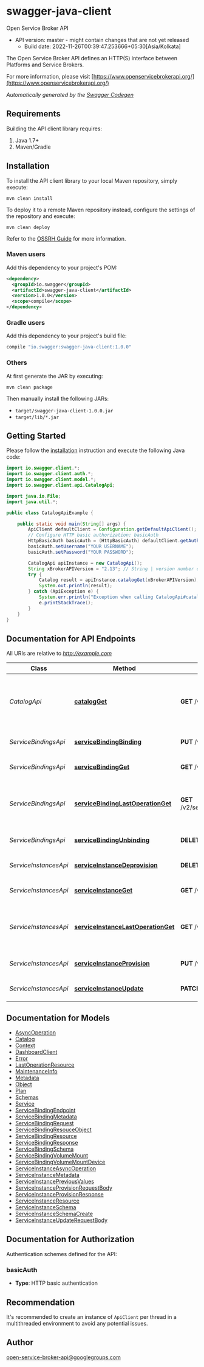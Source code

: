 # swagger-java-client

Open Service Broker API
- API version: master - might contain changes that are not yet released
  - Build date: 2022-11-26T00:39:47.253666+05:30[Asia/Kolkata]

The Open Service Broker API defines an HTTP(S) interface between Platforms and Service Brokers.

  For more information, please visit [https://www.openservicebrokerapi.org/](https://www.openservicebrokerapi.org/)

*Automatically generated by the [Swagger Codegen](https://github.com/swagger-api/swagger-codegen)*


## Requirements

Building the API client library requires:
1. Java 1.7+
2. Maven/Gradle

## Installation

To install the API client library to your local Maven repository, simply execute:

```shell
mvn clean install
```

To deploy it to a remote Maven repository instead, configure the settings of the repository and execute:

```shell
mvn clean deploy
```

Refer to the [OSSRH Guide](http://central.sonatype.org/pages/ossrh-guide.html) for more information.

### Maven users

Add this dependency to your project's POM:

```xml
<dependency>
  <groupId>io.swagger</groupId>
  <artifactId>swagger-java-client</artifactId>
  <version>1.0.0</version>
  <scope>compile</scope>
</dependency>
```

### Gradle users

Add this dependency to your project's build file:

```groovy
compile "io.swagger:swagger-java-client:1.0.0"
```

### Others

At first generate the JAR by executing:

```shell
mvn clean package
```

Then manually install the following JARs:

* `target/swagger-java-client-1.0.0.jar`
* `target/lib/*.jar`

## Getting Started

Please follow the [installation](#installation) instruction and execute the following Java code:

```java
import io.swagger.client.*;
import io.swagger.client.auth.*;
import io.swagger.client.model.*;
import io.swagger.client.api.CatalogApi;

import java.io.File;
import java.util.*;

public class CatalogApiExample {

    public static void main(String[] args) {
        ApiClient defaultClient = Configuration.getDefaultApiClient();
        // Configure HTTP basic authorization: basicAuth
        HttpBasicAuth basicAuth = (HttpBasicAuth) defaultClient.getAuthentication("basicAuth");
        basicAuth.setUsername("YOUR USERNAME");
        basicAuth.setPassword("YOUR PASSWORD");

        CatalogApi apiInstance = new CatalogApi();
        String xBrokerAPIVersion = "2.13"; // String | version number of the Service Broker API that the Platform will use
        try {
            Catalog result = apiInstance.catalogGet(xBrokerAPIVersion);
            System.out.println(result);
        } catch (ApiException e) {
            System.err.println("Exception when calling CatalogApi#catalogGet");
            e.printStackTrace();
        }
    }
}
```

## Documentation for API Endpoints

All URIs are relative to *http://example.com*

Class | Method | HTTP request | Description
------------ | ------------- | ------------- | -------------
*CatalogApi* | [**catalogGet**](docs/CatalogApi.md#catalogGet) | **GET** /v2/catalog | get the catalog of services that the service broker offers
*ServiceBindingsApi* | [**serviceBindingBinding**](docs/ServiceBindingsApi.md#serviceBindingBinding) | **PUT** /v2/service_instances/{instance_id}/service_bindings/{binding_id} | generate a service binding
*ServiceBindingsApi* | [**serviceBindingGet**](docs/ServiceBindingsApi.md#serviceBindingGet) | **GET** /v2/service_instances/{instance_id}/service_bindings/{binding_id} | get a service binding
*ServiceBindingsApi* | [**serviceBindingLastOperationGet**](docs/ServiceBindingsApi.md#serviceBindingLastOperationGet) | **GET** /v2/service_instances/{instance_id}/service_bindings/{binding_id}/last_operation | get the last requested operation state for service binding
*ServiceBindingsApi* | [**serviceBindingUnbinding**](docs/ServiceBindingsApi.md#serviceBindingUnbinding) | **DELETE** /v2/service_instances/{instance_id}/service_bindings/{binding_id} | deprovision a service binding
*ServiceInstancesApi* | [**serviceInstanceDeprovision**](docs/ServiceInstancesApi.md#serviceInstanceDeprovision) | **DELETE** /v2/service_instances/{instance_id} | deprovision a service instance
*ServiceInstancesApi* | [**serviceInstanceGet**](docs/ServiceInstancesApi.md#serviceInstanceGet) | **GET** /v2/service_instances/{instance_id} | get a service instance
*ServiceInstancesApi* | [**serviceInstanceLastOperationGet**](docs/ServiceInstancesApi.md#serviceInstanceLastOperationGet) | **GET** /v2/service_instances/{instance_id}/last_operation | get the last requested operation state for service instance
*ServiceInstancesApi* | [**serviceInstanceProvision**](docs/ServiceInstancesApi.md#serviceInstanceProvision) | **PUT** /v2/service_instances/{instance_id} | provision a service instance
*ServiceInstancesApi* | [**serviceInstanceUpdate**](docs/ServiceInstancesApi.md#serviceInstanceUpdate) | **PATCH** /v2/service_instances/{instance_id} | update a service instance

## Documentation for Models

 - [AsyncOperation](docs/AsyncOperation.md)
 - [Catalog](docs/Catalog.md)
 - [Context](docs/Context.md)
 - [DashboardClient](docs/DashboardClient.md)
 - [Error](docs/Error.md)
 - [LastOperationResource](docs/LastOperationResource.md)
 - [MaintenanceInfo](docs/MaintenanceInfo.md)
 - [Metadata](docs/Metadata.md)
 - [Object](docs/Object.md)
 - [Plan](docs/Plan.md)
 - [Schemas](docs/Schemas.md)
 - [Service](docs/Service.md)
 - [ServiceBindingEndpoint](docs/ServiceBindingEndpoint.md)
 - [ServiceBindingMetadata](docs/ServiceBindingMetadata.md)
 - [ServiceBindingRequest](docs/ServiceBindingRequest.md)
 - [ServiceBindingResouceObject](docs/ServiceBindingResouceObject.md)
 - [ServiceBindingResource](docs/ServiceBindingResource.md)
 - [ServiceBindingResponse](docs/ServiceBindingResponse.md)
 - [ServiceBindingSchema](docs/ServiceBindingSchema.md)
 - [ServiceBindingVolumeMount](docs/ServiceBindingVolumeMount.md)
 - [ServiceBindingVolumeMountDevice](docs/ServiceBindingVolumeMountDevice.md)
 - [ServiceInstanceAsyncOperation](docs/ServiceInstanceAsyncOperation.md)
 - [ServiceInstanceMetadata](docs/ServiceInstanceMetadata.md)
 - [ServiceInstancePreviousValues](docs/ServiceInstancePreviousValues.md)
 - [ServiceInstanceProvisionRequestBody](docs/ServiceInstanceProvisionRequestBody.md)
 - [ServiceInstanceProvisionResponse](docs/ServiceInstanceProvisionResponse.md)
 - [ServiceInstanceResource](docs/ServiceInstanceResource.md)
 - [ServiceInstanceSchema](docs/ServiceInstanceSchema.md)
 - [ServiceInstanceSchemaCreate](docs/ServiceInstanceSchemaCreate.md)
 - [ServiceInstanceUpdateRequestBody](docs/ServiceInstanceUpdateRequestBody.md)

## Documentation for Authorization

Authentication schemes defined for the API:
### basicAuth

- **Type**: HTTP basic authentication


## Recommendation

It's recommended to create an instance of `ApiClient` per thread in a multithreaded environment to avoid any potential issues.

## Author

open-service-broker-api@googlegroups.com
